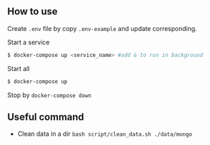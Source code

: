 ## How to use

Create ```.env``` file by copy ```.env-example``` and update corresponding.

Start a service
```bash
$ docker-compose up <service_name> #add & to run in background
```
Start all
```bash
$ docker-compose up
```
Stop by ```docker-compose down```

## Useful command

- Clean data in a dir
```bash script/clean_data.sh ./data/mongo```
